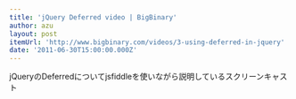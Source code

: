 ```yaml
---
title: 'jQuery Deferred video | BigBinary'
author: azu
layout: post
itemUrl: 'http://www.bigbinary.com/videos/3-using-deferred-in-jquery'
date: '2011-06-30T15:00:00.000Z'
---
```

jQueryのDeferredについてjsfiddleを使いながら説明しているスクリーンキャスト
